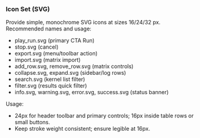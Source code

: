 ### Icon Set (SVG)

Provide simple, monochrome SVG icons at sizes 16/24/32 px. Recommended names and usage:

- play_run.svg (primary CTA Run)
- stop.svg (cancel)
- export.svg (menu/toolbar action)
- import.svg (matrix import)
- add_row.svg, remove_row.svg (matrix controls)
- collapse.svg, expand.svg (sidebar/log rows)
- search.svg (kernel list filter)
- filter.svg (results quick filter)
- info.svg, warning.svg, error.svg, success.svg (status banner)

Usage:

- 24px for header toolbar and primary controls; 16px inside table rows or small buttons.
- Keep stroke weight consistent; ensure legible at 16px.




